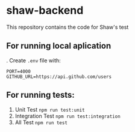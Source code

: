 # shaw-backend

This repository contains the code for Shaw's test

## For running local aplication

. Create `.env` file with: 

```
PORT=4000
GITHUB_URL=https://api.github.com/users
```

## For running tests:

1. Unit Test `npm run test:unit`
2. Integration Test `npm run test:integration`
3. All Test `npm run test`
